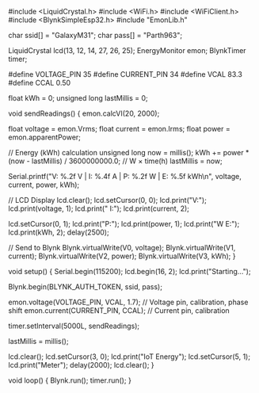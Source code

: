 #include <LiquidCrystal.h>
#include <WiFi.h>
#include <WiFiClient.h>
#include <BlynkSimpleEsp32.h>
#include "EmonLib.h"

char ssid[] = "GalaxyM31";
char pass[] = "Parth963";

LiquidCrystal lcd(13, 12, 14, 27, 26, 25);
EnergyMonitor emon;
BlynkTimer timer;

#define VOLTAGE_PIN 35
#define CURRENT_PIN 34
#define VCAL 83.3
#define CCAL 0.50

float kWh = 0;
unsigned long lastMillis = 0;

void sendReadings() {
  emon.calcVI(20, 2000);

  float voltage = emon.Vrms;
  float current = emon.Irms;
  float power = emon.apparentPower;

  // Energy (kWh) calculation
  unsigned long now = millis();
  kWh += power * (now - lastMillis) / 3600000000.0; // W × time(h)
  lastMillis = now;

  Serial.printf("V: %.2f V | I: %.4f A | P: %.2f W | E: %.5f kWh\n", voltage, current, power, kWh);

  // LCD Display
  lcd.clear();
  lcd.setCursor(0, 0);
  lcd.print("V:");
  lcd.print(voltage, 1);
  lcd.print(" I:");
  lcd.print(current, 2);

  lcd.setCursor(0, 1);
  lcd.print("P:");
  lcd.print(power, 1);
  lcd.print("W E:");
  lcd.print(kWh, 2);
  delay(2500);

  // Send to Blynk
  Blynk.virtualWrite(V0, voltage);
  Blynk.virtualWrite(V1, current);
  Blynk.virtualWrite(V2, power);
  Blynk.virtualWrite(V3, kWh);
}

void setup() {
  Serial.begin(115200);
  lcd.begin(16, 2);
  lcd.print("Starting...");

  Blynk.begin(BLYNK_AUTH_TOKEN, ssid, pass);

  emon.voltage(VOLTAGE_PIN, VCAL, 1.7); // Voltage pin, calibration, phase shift
  emon.current(CURRENT_PIN, CCAL);     // Current pin, calibration

  timer.setInterval(5000L, sendReadings);

  lastMillis = millis();

  lcd.clear();
  lcd.setCursor(3, 0);
  lcd.print("IoT Energy");
  lcd.setCursor(5, 1);
  lcd.print("Meter");
  delay(2000);
  lcd.clear();
}

void loop() {
  Blynk.run();
  timer.run();
}

